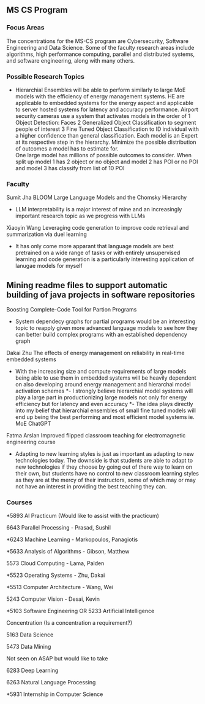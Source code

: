 ## MS CS Program

### Focus Areas
The concentrations for the MS-CS program are Cybersecurity, Software Engineering and Data 
Science.  Some of the faculty research areas include algorithms, high performance computing, 
parallel and distributed systems, and software engineering, along with many others.


### Possible Research Topics

- Hierarchial Ensembles will be able to perform similarly to large MoE models with the 
efficiency of energy management systems.  HE are applicable to embedded systems for the 
energy aspect and applicable to server hosted systems for latency and accuracy 
performance.  Airport security cameras use a system that activates models in the order of 
1 Object Detection: Faces 2 Generalized Object Classification to segment people of 
interest 3 Fine Tuned Object Classification to ID individual with a higher confidence 
than general classification.  Each model is an Expert at its respective step in the 
hierarchy.  Minimize the possible distribution of outcomes a model has to estimate for.  
One large model has millions of possible outcomes to consider.  When split up model 1 
has 2 object or no object and model 2 has POI or no POI and model 3 has classify from 
list of 10 POI


### Faculty

Sumit Jha
BLOOM Large Language Models and the Chomsky Hierarchy
- LLM interpretability is a major interest of mine and an increasingly important research 
topic as we progress with LLMs

Xiaoyin Wang
Leveraging code generation to improve code retrieval and summarization via duel learning
- It has only come more apparant that language models are best pretrained on a wide range 
of tasks or with entirely unsupervised learning and code generation is a particularly 
interesting application of lanugae models for myself

Mining readme files to support automatic building of java projects in software 
repositories
-

Boosting Complete-Code Tool for Partion Programs
- System dependecy graphs for partial programs would be an interesting topic to reapply 
given more advanced language models to see how they can better build complex programs 
with an established dependency graph


Dakai Zhu
The effects of energy management on reliability in real-time embedded systems
- With the increasing size and compute requirements of large models being able to use 
them in embedded systems will be heavily dependent on also developing around energy 
management and hierarchal model activation schemes
*- I strongly believe hierarchial model systems will play a large part in productionizing 
large models not only for energy efficiency but for latency and even accuracy
*- The idea plays directly into my belief that hierarchial ensembles of small fine tuned 
models will end up being the best performing and most efficient model systems ie. MoE 
ChatGPT

Fatma Arslan
Improved flipped classroom teaching for electromagnetic engineering course
- Adapting to new learning styles is just as important as adapting to new technologies 
today.  The downside is that students are able to adapt to new technologies if they 
choose by going out of there way to learn on their own, but students have no control to 
new classroom learning styles as they are at the mercy of their instructors, some of 
which may or may not have an interest in providing the best teaching they can.


### Courses

*5893 AI Practicum (Would like to assist with the practicum) 

6643 Parallel Processing - Prasad, Sushil

*6243 Machine Learning - Markopoulos, Panagiotis

*5633 Analysis of Algorithms - Gibson, Matthew

5573 Cloud Computing - Lama, Palden

*5523 Operating Systems - Zhu, Dakai

*5513 Computer Architecture - Wang, Wei

5243 Computer Vision - Desai, Kevin

*5103 Software Engineering
OR
5233 Artificial Intelligence

Concentration (Is a concentration a requirement?)

5163 Data Science 

5473 Data Mining 

Not seen on ASAP but would like to take

6283 Deep Learning

6263 Natural Language Processing

*5931 Internship in Computer Science
